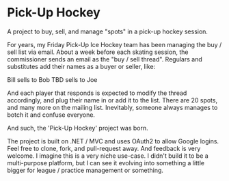 Pick-Up Hockey
==============
A project to buy, sell, and manage "spots" in a pick-up hockey session.

For years, my Friday Pick-Up Ice Hockey team has been managing the buy / sell list via email.  About a week before each skating session, the commissioner sends an email as the "buy / sell thread".  Regulars and substitutes add their names as a buyer or seller, like:

Bill sells to Bob
TBD sells to Joe

And each player that responds is expected to modify the thread accordingly, and plug their name in or add it to the list.  There are 20 spots, and many more on the mailing list.  Inevitably, someone always manages to botch it and confuse everyone.

And such, the 'Pick-Up Hockey' project was born.

The project is built on .NET / MVC and uses OAuth2 to allow Google logins.  Feel free to clone, fork, and pull-request away.  And feedback is very welcome.  I imagine this is a very niche use-case.  I didn't build it to be a multi-purpose platform, but I can see it evolving into something a little bigger for league / practice management or something.

